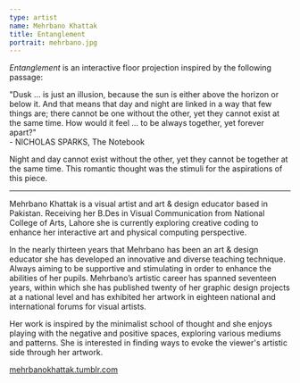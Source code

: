 ```yaml
---
type: artist
name: Mehrbano Khattak
title: Entanglement
portrait: mehrbano.jpg
---
```


*Entanglement* is an interactive floor projection inspired by the following passage:

"Dusk ... is just an illusion, because the sun is either above the horizon or below it. And that means that day and night are linked in a way that few things are; there cannot be one without the other, yet they cannot exist at the same time. How would it feel ... to be always together, yet forever apart?"  
\- NICHOLAS SPARKS, The Notebook

Night and day cannot exist without the other, yet they cannot be together at the same time. This romantic thought was the stimuli for the aspirations of this piece.


---

Mehrbano Khattak is a visual artist and art & design educator based in Pakistan. Receiving her B.Des in Visual Communication from National College of Arts, Lahore she is currently exploring creative coding to enhance her interactive art and physical computing perspective.

In the nearly thirteen years that Mehrbano has been an art & design educator she has developed an innovative and diverse teaching technique. Always aiming to be supportive and stimulating in order to enhance the abilities of her pupils. Mehrbano’s artistic career has spanned seventeen years, within which she has published twenty of her graphic design projects at a national level and has exhibited her artwork in eighteen national and international forums for visual artists.

Her work is inspired by the minimalist school of thought and she enjoys playing with the negative and positive spaces, exploring various mediums and patterns. She is interested in finding ways to evoke the viewer's artistic side through her artwork.

[mehrbanokhattak.tumblr.com](http://www.mehrbanokhattak.tumblr.com/)
